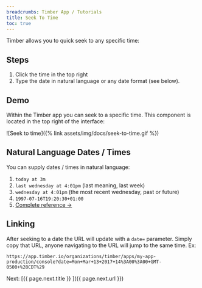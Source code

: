 ```yaml
---
breadcrumbs: Timber App / Tutorials
title: Seek To Time
toc: true
---
```


Timber allows you to quick seek to any specific time:


## Steps

1. Click the time in the top right
2. Type the date in natural language or any date format (see below).


## Demo

Within the Timber app you can seek to a specific time. This component is located
in the top right of the interface:

![Seek to time]({% link assets/img/docs/seek-to-time.gif %})


## Natural Language Dates / Times

You can supply dates / times in natural language:

1. `today at 3m`
2. `last wednesday at 4:01pm` (last meaning, last week)
3. `wednesday at 4:01pm` (the most recent wednesday, past or future)
4. `1997-07-16T19:20:30+01:00`
5. [Complete reference →](https://sugarjs.com/docs/#/DateParsing)


## Linking

After seeking to a date the URL will update with a `date=` parameter. Simply copy
that URL, anyone navigating to the URL will jump to the same time. Ex:

    https://app.timber.io/organizations/timber/apps/my-app-production/console?date=Mon+Mar+13+2017+14%3A00%3A00+GMT-0500+%28CDT%29


<div class="next">
  Next: [{{ page.next.title }} <i class="fa fa-arrow-circle-right" aria-hidden="true"></i>]({{ page.next.url }})
</div>